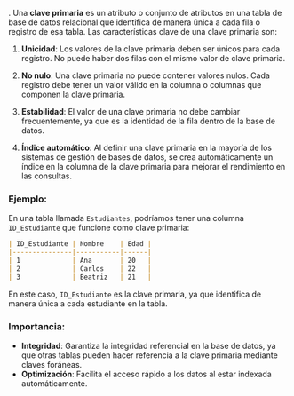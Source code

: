 .
Una **clave primaria** es un atributo o conjunto de atributos en una tabla de base de datos relacional que identifica de manera única a cada fila o registro de esa tabla. Las características clave de una clave primaria son:

1. **Unicidad**: Los valores de la clave primaria deben ser únicos para cada registro. No puede haber dos filas con el mismo valor de clave primaria.
   
2. **No nulo**: Una clave primaria no puede contener valores nulos. Cada registro debe tener un valor válido en la columna o columnas que componen la clave primaria.

3. **Estabilidad**: El valor de una clave primaria no debe cambiar frecuentemente, ya que es la identidad de la fila dentro de la base de datos.

4. **Índice automático**: Al definir una clave primaria en la mayoría de los sistemas de gestión de bases de datos, se crea automáticamente un índice en la columna de la clave primaria para mejorar el rendimiento en las consultas.

### Ejemplo:
En una tabla llamada `Estudiantes`, podríamos tener una columna `ID_Estudiante` que funcione como clave primaria:

```markdown
| ID_Estudiante | Nombre    | Edad |
|---------------|-----------|------|
| 1             | Ana       | 20   |
| 2             | Carlos    | 22   |
| 3             | Beatriz   | 21   |
```

En este caso, `ID_Estudiante` es la clave primaria, ya que identifica de manera única a cada estudiante en la tabla.

### Importancia:
- **Integridad**: Garantiza la integridad referencial en la base de datos, ya que otras tablas pueden hacer referencia a la clave primaria mediante claves foráneas.
- **Optimización**: Facilita el acceso rápido a los datos al estar indexada automáticamente.